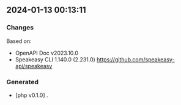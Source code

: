 

## 2024-01-13 00:13:11
### Changes
Based on:
- OpenAPI Doc v2023.10.0 
- Speakeasy CLI 1.140.0 (2.231.0) https://github.com/speakeasy-api/speakeasy
### Generated
- [php v0.1.0] .